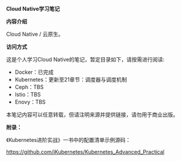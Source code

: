 **Cloud Native学习笔记**

**内容介绍**

Cloud Native / 云原生。

**访问方式**

这是个人学习Cloud Native的笔记，暂定目录如下，请按需进行阅读:

* Docker：已完成
* Kubernetes：更新至21章节：调度器与调度机制
* Ceph：TBS
* Istio：TBS
* Enovy：TBS

本笔记内容可以任意转载，但请注明来源并提供链接，请勿用于商业出版。
    
    
        
**附录：**

《Kubernetes进阶实战》一书中的配置清单示例源码：

https://github.com/iKubernetes/Kubernetes_Advanced_Practical
